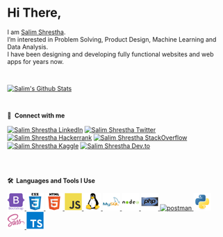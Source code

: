 <h1> Hi There, </h1>
<p>
  I am <a href="https://salim.com.np">Salim Shrestha</a>.<br/>
I’m interested in Problem Solving, Product Design, Machine Learning and Data Analysis.<br/>
I have been designing and developing fully functional websites and web apps for years now.<br/>
</p>
<br/>

[![Salim's Github Stats](https://github-readme-stats.vercel.app/api?username=salimshrestha98&count_private=true&show_icons=true&theme=calm&hide_title=true&include_all_commits=true)](https://github.com/salimshrestha98)

<br/>

🔗 &nbsp;**Connect with me**
<p align="left">
<a href="https://www.linkedin.com/in/salim-shrestha" target="_blank" title="LinkedIn"><img align="center" src="https://raw.githubusercontent.com/rahuldkjain/github-profile-readme-generator/master/src/images/icons/Social/linked-in-alt.svg" alt="Salim Shrestha LinkedIn" height="30" width="40" /></a>
<a href="https://twitter.com/salimshrestha11" target="_blank" title="Twitter"><img align="center" src="https://raw.githubusercontent.com/rahuldkjain/github-profile-readme-generator/master/src/images/icons/Social/twitter.svg" alt="Salim Shrestha Twitter" height="30" width="40" /></a>
<a href="https://www.hackerrank.com/salimshrestha?hr_r=1" target="_blank" title="Hackerrank"><img align="center" src="https://github.com/rahuldkjain/github-profile-readme-generator/raw/master/src/images/icons/Social/hackerrank.svg" alt="Salim Shrestha Hackerrank" height="30" width="40" /></a>
<a href="https://stackoverflow.com/users/7932334/salim-shrestha" target="_blank" title="StackOverflow"><img align="center" src="https://raw.githubusercontent.com/rahuldkjain/github-profile-readme-generator/master/src/images/icons/Social/stack-overflow.svg" alt="Salim Shrestha StackOverflow" height="30" width="40" /></a> 
<a href="https://www.kaggle.com/salimkshrestha" target="_blank" title="Kaggle"><img align="center" src="https://raw.githubusercontent.com/rahuldkjain/github-profile-readme-generator/master/src/images/icons/Social/kaggle.svg" alt="Salim Shrestha Kaggle" height="30" width="40" /></a>
<a href="https://dev.to/salimshrestha" target="_blank" title="Dev.to"><img align="center" src="https://cdn.jsdelivr.net/npm/simple-icons@3.0.1/icons/dev-dot-to.svg" alt="Salim Shrestha Dev.to" height="30" width="40" /></a>
</p>
<br />
<br />

<b>🛠️&nbsp;&nbsp;Languages&nbsp;and&nbsp;Tools&nbsp;I&nbsp;Use</b>
  <br/>
  <p align="left"> <a href="https://getbootstrap.com" target="_blank"> <img src="https://raw.githubusercontent.com/devicons/devicon/master/icons/bootstrap/bootstrap-plain-wordmark.svg" alt="bootstrap" width="40" height="40"/> </a> <a href="https://www.w3schools.com/css/" target="_blank"> <img src="https://raw.githubusercontent.com/devicons/devicon/master/icons/css3/css3-original-wordmark.svg" alt="css3" width="40" height="40"/> </a> <a href="https://www.w3.org/html/" target="_blank"> <img src="https://raw.githubusercontent.com/devicons/devicon/master/icons/html5/html5-original-wordmark.svg" alt="html5" width="40" height="40"/> </a> <a href="https://developer.mozilla.org/en-US/docs/Web/JavaScript" target="_blank"> <img src="https://raw.githubusercontent.com/devicons/devicon/master/icons/javascript/javascript-original.svg" alt="javascript" width="40" height="40"/> </a> <a href="https://www.linux.org/" target="_blank"> <img src="https://raw.githubusercontent.com/devicons/devicon/master/icons/linux/linux-original.svg" alt="linux" width="40" height="40"/> </a> <a href="https://www.mysql.com/" target="_blank"> <img src="https://raw.githubusercontent.com/devicons/devicon/master/icons/mysql/mysql-original-wordmark.svg" alt="mysql" width="40" height="40"/> </a> <a href="https://nodejs.org" target="_blank"> <img src="https://raw.githubusercontent.com/devicons/devicon/master/icons/nodejs/nodejs-original-wordmark.svg" alt="nodejs" width="40" height="40"/> </a> <a href="https://www.php.net" target="_blank"> <img src="https://raw.githubusercontent.com/devicons/devicon/master/icons/php/php-original.svg" alt="php" width="40" height="40"/> </a> <a href="https://postman.com" target="_blank"> <img src="https://www.vectorlogo.zone/logos/getpostman/getpostman-icon.svg" alt="postman" width="40" height="40"/> </a> <a href="https://www.python.org" target="_blank"> <img src="https://raw.githubusercontent.com/devicons/devicon/master/icons/python/python-original.svg" alt="python" width="40" height="40"/> </a> <a href="https://sass-lang.com" target="_blank"> <img src="https://raw.githubusercontent.com/devicons/devicon/master/icons/sass/sass-original.svg" alt="sass" width="40" height="40"/> </a> <a href="https://www.typescriptlang.org/" target="_blank"> <img src="https://raw.githubusercontent.com/devicons/devicon/master/icons/typescript/typescript-original.svg" alt="typescript" width="40" height="40"/> </a> </p>


